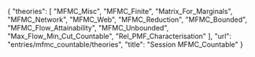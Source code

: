 {
    "theories": [
        "MFMC_Misc",
        "MFMC_Finite",
        "Matrix_For_Marginals",
        "MFMC_Network",
        "MFMC_Web",
        "MFMC_Reduction",
        "MFMC_Bounded",
        "MFMC_Flow_Attainability",
        "MFMC_Unbounded",
        "Max_Flow_Min_Cut_Countable",
        "Rel_PMF_Characterisation"
    ],
    "url": "entries/mfmc_countable/theories",
    "title": "Session MFMC_Countable"
}